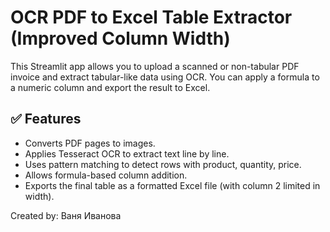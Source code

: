 # OCR PDF to Excel Table Extractor (Improved Column Width)

This Streamlit app allows you to upload a scanned or non-tabular PDF invoice and extract tabular-like data using OCR.
You can apply a formula to a numeric column and export the result to Excel.

## ✅ Features
- Converts PDF pages to images.
- Applies Tesseract OCR to extract text line by line.
- Uses pattern matching to detect rows with product, quantity, price.
- Allows formula-based column addition.
- Exports the final table as a formatted Excel file (with column 2 limited in width).

Created by: Ваня Иванова
